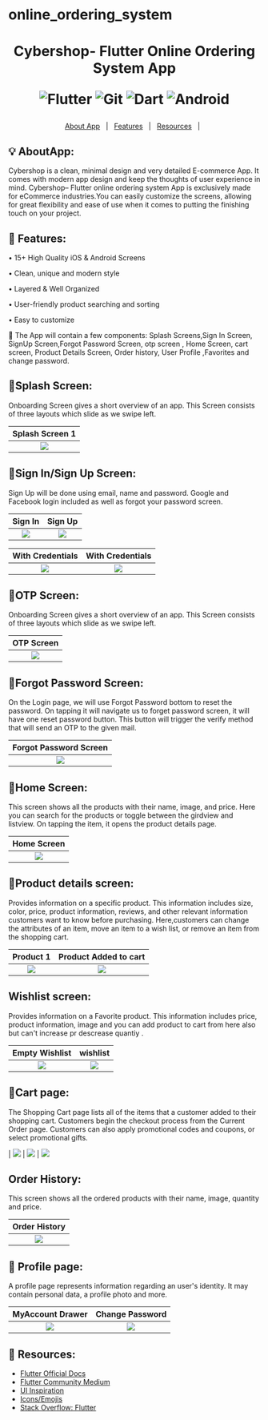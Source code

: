 # online_ordering_system

<h1 align="center">Cybershop- Flutter Online Ordering System App

![Flutter](https://img.shields.io/badge/Flutter-%2302569B.svg?style=for-the-badge&logo=Flutter&logoColor=white)
![Git](https://img.shields.io/badge/git-%23F05033.svg?style=for-the-badge&logo=git&logoColor=white)
![Dart](https://img.shields.io/badge/dart-%230175C2.svg?style=for-the-badge&logo=dart&logoColor=white)
![Android](https://img.shields.io/badge/Android-3DDC84?style=for-the-badge&logo=android&logoColor=white)
</h1>



<p align="center">
  <a href="#bulb-aboutapp">About App</a> &#xa0; | &#xa0; 
  <a href="#dart-features">Features</a> &#xa0; | &#xa0;
  <a href="#rocket-resources">Resources</a> &#xa0; | &#xa0;
</p>



## :bulb: AboutApp:
Cybershop is a clean, minimal design and very detailed E-commerce App. It comes with modern app design and keep the thoughts of user experience in mind. Cybershop– Flutter online ordering system App  is exclusively made for eCommerce industries.You can easily customize the screens, allowing for great flexibility and ease of use when it comes to putting the finishing touch on your project.

## :dart: Features:

• 15+ High Quality iOS & Android Screens

• Clean, unique and modern style

• Layered & Well Organized

• User-friendly product searching and sorting

• Easy to customize


🎯 The App will contain a few components: Splash Screens,Sign In Screen, SignUp Screen,Forgot Password Screen, otp screen , Home Screen, cart screen, Product Details Screen, Order history, User Profile ,Favorites and change password.

## 📲Splash Screen:
Onboarding Screen gives a short overview of an app. This Screen consists of three layouts which slide as we swipe left.

|             Splash Screen 1                            
| :--------------------------------:       
|  ![](assets/images/splash.png)           

## 🔐Sign In/Sign Up Screen:

Sign Up will be done using email, name and password. Google and Facebook login included as well as forgot your password screen.

|               Sign In                    |                 Sign Up                   |              
| :--------------------------------:       | :---------------------------------------: | 
|       ![](assets/images/login_eye.png)      |       ![](assets/images/register_eye.png)     | 


|          With Credentials                |              With Credentials             |              
| :--------------------------------:       | :---------------------------------------: |
|      ![](assets/images/cred_login.png)       |        ![](assets/images/cred_register.png)    | 


## 📲OTP Screen:
Onboarding Screen gives a short overview of an app. This Screen consists of three layouts which slide as we swipe left.

|             OTP Screen                            
| :--------------------------------:       
|  ![](assets/images/otp_screen.png) 


## 🔑Forgot Password Screen:

On the Login page, we will use Forgot Password bottom to reset the password. On tapping it will navigate us to forget password screen, it will have one reset password button. This button will trigger the verify method that will send an OTP to the given mail.

|          Forgot Password Screen          |            
| :--------------------------------:       | 
|  ![](assets/images/forgot_password.png)  | 

## 🔎Home Screen:
This screen shows all the products with their name, image, and price. Here you can search for the products or toggle between the girdview and listview. On tapping the item, it opens the product details page.


|             Home Screen              |                
| :--------------------------------:   | 
|  ![](assets/images/home_screen.png)   | 

## 📇Product details screen:
Provides information on a specific product. This information includes size, color, price, product information, reviews, and other relevant information customers want to know before purchasing. Here,customers can change the attributes of an item, move an item to a wish list, or remove an item from the shopping cart.


|             Product 1                         |                Product Added to cart                  
| :-------------------------------------------: | :---------------------------------------:
|  ![](assets/images/datail.png)                |     ![](assets/images/added_detail.png)   


## Wishlist screen:
Provides information on a Favorite product. This information includes price, product information, image and you can add product to cart from here also but can't increase pr descrease quantiy .


|            Empty Wishlist                          |                wishlist
| :-------------------------------------------: | :---------------------------------------:
|  ![](assets/images/empty_wishlist.png)              |     ![](assets/images/wishlist.png)


## 🛒Cart page:

The Shopping Cart page lists all of the items that a customer added to their shopping cart. Customers begin the checkout process from the Current Order page. Customers can also apply promotional codes and coupons, or select promotional gifts.

|       ![](assets/images/empty_cart.png)        |         ![](assets/images/cart.png)  |  ![](assets/images/order_placed.png)


## Order History:
This screen shows all the ordered products with their name, image, quantity and price. 

|             Order History             |                
| :--------------------------------:   | 
|  ![](assets/images/order_history.png)   | 


## 👤 Profile page:
A profile page represents information regarding an user's identity. It may contain personal data, a profile photo and more.

|             MyAccount Drawer             |             Change Password          
| :--------------------------------:       | :------------------------------------------:
|  ![](assets/images/account.png)          |     ![](assets/images/change_password.png)





## :rocket: Resources:
- [Flutter Official Docs](https://flutter.dev/docs)
- [Flutter Community Medium](https://medium.com/flutter-community)
- [UI Inspiration](https://github.com/abuanwar072/E-commerce-Complete-Flutter-UI)
- [Icons/Emojis](https://emojipedia.org/)
- [Stack Overflow: Flutter](https://stackoverflow.com/questions/tagged/flutter)